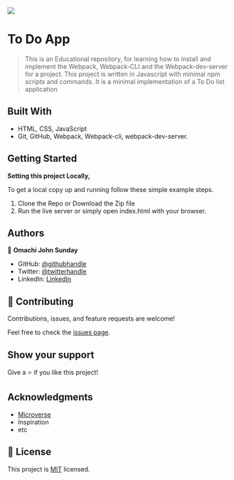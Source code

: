 ![](https://img.shields.io/badge/Microverse-blueviolet)

# To Do App

> This is an Educational repository, for learning how to install and implement the Webpack, Webpack-CLI and the Webpack-dev-server for a project. This project is written in Javascript with minimal npm scripts and commands. It is a minimal implementation of a To Do list application

## Built With

- HTML, CSS, JavaScript
- Git, GitHub, Webpack, Webpack-cli, webpack-dev-server.

## Getting Started

**Setting this project Locally,**

To get a local copy up and running follow these simple example steps.

1. Clone the Repo or Download the Zip file
2. Run the live server or simply open index.html with your browser.

## Authors

👤 **Omachi John Sunday**

- GitHub: [@githubhandle](https://github.com/MrOmachi)
- Twitter: [@twitterhandle](https://twitter.com/Mr_Omachi)
- LinkedIn: [LinkedIn](https://www.linkedin.com/mwlite/in/john-omachi-00446210b)

## 🤝 Contributing

Contributions, issues, and feature requests are welcome!

Feel free to check the [issues page](../../issues/).

## Show your support

Give a ⭐️ if you like this project!

## Acknowledgments

- [Microverse](https://microverse.org)
- Inspiration
- etc

## 📝 License

This project is [MIT](./MIT.md) licensed.
